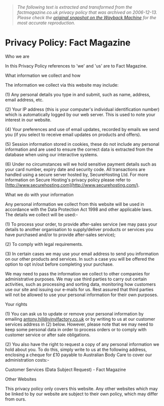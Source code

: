 > *The following text is extracted and transformed from the factmagazine.co.uk privacy policy that was archived on 2006-12-13. Please check the [original snapshot on the Wayback Machine](https://web.archive.org/web/20061213130816id_/http%3A//www.factmagazine.co.uk/da/21814) for the most accurate reproduction.*

# Privacy Policy: Fact Magazine

Who we are 

In this Privacy Policy references to 'we' and 'us' are to Fact Magazine. 

What information we collect and how 

The information we collect via this website may include: 

(1) Any personal details you type in and submit, such as name, address, email address, etc. 

(2) Your IP address (this is your computer's individual identification number) which is automatically logged by our web server. This is used to note your interest in our website. 

(4) Your preferences and use of email updates, recorded by emails we send you (if you select to receive email updates on products and offers). 

(5) Session information stored in cookies, these do not include any personal information and are used to ensure the correct data is extracted from the database when using our interactive systems. 

(6) Under no circumstances will we hold sensitive payment details such as your card number, expiry date and security code. All transactions are handled using a secure server hosted by, SecureHosting Ltd. For more information on Secure Hosting's privacy policy please refer to [http://www.securehosting.com](http://www.securehosting.com/). 

What we do with your information 

Any personal information we collect from this website will be used in accordance with the Data Protection Act 1998 and other applicable laws. The details we collect will be used:- 

(1) To process your order, to provide after-sales service (we may pass your details to another organisation to supply/deliver products or services you have purchased and/or to provide after-sales service); 

(2) To comply with legal requirements. 

(3) In certain cases we may use your email address to send you information on our other products and services. In such a case you will be offered the option to opt in/out before completing your purchase. 

We may need to pass the information we collect to other companies for administrative purposes. We may use third parties to carry out certain activities, such as processing and sorting data, monitoring how customers use our site and issuing our e-mails for us. Rest assured that third parties will not be allowed to use your personal information for their own purposes. 

Your rights 

(1) You can ask us to update or remove your personal information by emailing [antony.hill@vinylfactory.co.uk](mailto:antony.hill@vinylfactory.co.uk) or by writing to us at our customer services address in (2) below. However, please note that we may need to keep some personal data in order to process orders or to comply with customer service or after sale obligations. 

(2) You also have the right to request a copy of any personal information we hold about you. To do this, simply write to us at the following address, enclosing a cheque for £10 payable to Australian Body Care to cover our administration costs:- 

Customer Services (Data Subject Request) - Fact Magazine 

Other Websites 

This privacy policy only covers this website. Any other websites which may be linked to by our website are subject to their own policy, which may differ from ours. 

